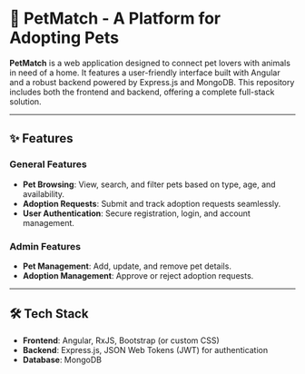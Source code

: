 # 🐾 PetMatch - A Platform for Adopting Pets

**PetMatch** is a web application designed to connect pet lovers with animals in need of a home. It features a user-friendly interface built with Angular and a robust backend powered by Express.js and MongoDB. This repository includes both the frontend and backend, offering a complete full-stack solution.

---

## ✨ Features

### General Features
- **Pet Browsing**: View, search, and filter pets based on type, age, and availability.
- **Adoption Requests**: Submit and track adoption requests seamlessly.
- **User Authentication**: Secure registration, login, and account management.

### Admin Features
- **Pet Management**: Add, update, and remove pet details.
- **Adoption Management**: Approve or reject adoption requests.

---

## 🛠️ Tech Stack
- **Frontend**: Angular, RxJS, Bootstrap (or custom CSS)
- **Backend**: Express.js, JSON Web Tokens (JWT) for authentication
- **Database**: MongoDB
